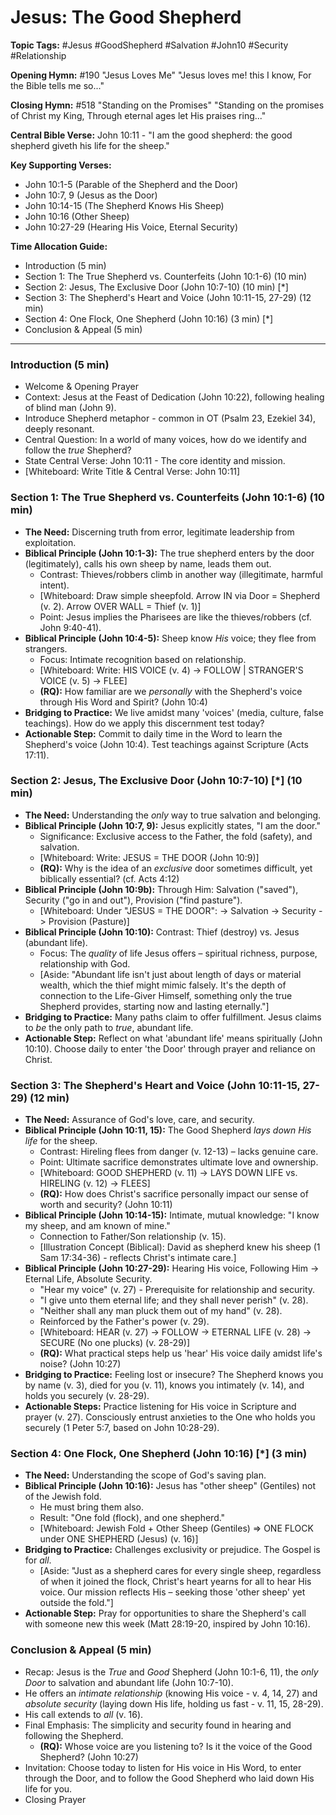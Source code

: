 # Jesus: The Good Shepherd

**Topic Tags:** #Jesus #GoodShepherd #Salvation #John10 #Security #Relationship

**Opening Hymn:** #190 "Jesus Loves Me" "Jesus loves me! this I know, For the
Bible tells me so..."

**Closing Hymn:** #518 "Standing on the Promises" "Standing on the promises of
Christ my King, Through eternal ages let His praises ring..."

**Central Bible Verse:** John 10:11 - "I am the good shepherd: the good shepherd
giveth his life for the sheep."

**Key Supporting Verses:**

- John 10:1-5 (Parable of the Shepherd and the Door)
- John 10:7, 9 (Jesus as the Door)
- John 10:14-15 (The Shepherd Knows His Sheep)
- John 10:16 (Other Sheep)
- John 10:27-29 (Hearing His Voice, Eternal Security)

**Time Allocation Guide:**

- Introduction (5 min)
- Section 1: The True Shepherd vs. Counterfeits (John 10:1-6) (10 min)
- Section 2: Jesus, The Exclusive Door (John 10:7-10) (10 min) [*]
- Section 3: The Shepherd's Heart and Voice (John 10:11-15, 27-29) (12 min)
- Section 4: One Flock, One Shepherd (John 10:16) (3 min) [*]
- Conclusion & Appeal (5 min)

---

### Introduction (5 min)

- Welcome & Opening Prayer
- Context: Jesus at the Feast of Dedication (John 10:22), following healing of
  blind man (John 9).
- Introduce Shepherd metaphor - common in OT (Psalm 23, Ezekiel 34), deeply
  resonant.
- Central Question: In a world of many voices, how do we identify and follow the
  _true_ Shepherd?
- State Central Verse: John 10:11 - The core identity and mission.
- [Whiteboard: Write Title & Central Verse: John 10:11]

### Section 1: The True Shepherd vs. Counterfeits (John 10:1-6) (10 min)

- **The Need:** Discerning truth from error, legitimate leadership from
  exploitation.
- **Biblical Principle (John 10:1-3):** The true shepherd enters by the door
  (legitimately), calls his own sheep by name, leads them out.
  - Contrast: Thieves/robbers climb in another way (illegitimate, harmful
    intent).
  - [Whiteboard: Draw simple sheepfold. Arrow IN via Door = Shepherd (v. 2).
    Arrow OVER WALL = Thief (v. 1)]
  - Point: Jesus implies the Pharisees are like the thieves/robbers (cf. John
    9:40-41).
- **Biblical Principle (John 10:4-5):** Sheep know _His_ voice; they flee from
  strangers.
  - Focus: Intimate recognition based on relationship.
  - [Whiteboard: Write: HIS VOICE (v. 4) -> FOLLOW | STRANGER'S VOICE (v. 5) ->
    FLEE]
  - **(RQ):** How familiar are we _personally_ with the Shepherd's voice through
    His Word and Spirit? (John 10:4)
- **Bridging to Practice:** We live amidst many 'voices' (media, culture, false
  teachings). How do we apply this discernment test today?
- **Actionable Step:** Commit to daily time in the Word to learn the Shepherd's
  voice (John 10:4). Test teachings against Scripture (Acts 17:11).

### Section 2: Jesus, The Exclusive Door (John 10:7-10) [*] (10 min)

- **The Need:** Understanding the _only_ way to true salvation and belonging.
- **Biblical Principle (John 10:7, 9):** Jesus explicitly states, "I am the
  door."
  - Significance: Exclusive access to the Father, the fold (safety), and
    salvation.
  - [Whiteboard: Write: JESUS = THE DOOR (John 10:9)]
  - **(RQ):** Why is the idea of an _exclusive_ door sometimes difficult, yet
    biblically essential? (cf. Acts 4:12)
- **Biblical Principle (John 10:9b):** Through Him: Salvation ("saved"),
  Security ("go in and out"), Provision ("find pasture").
  - [Whiteboard: Under "JESUS = THE DOOR": -> Salvation -> Security -> Provision
    (Pasture)]
- **Biblical Principle (John 10:10):** Contrast: Thief (destroy) vs. Jesus
  (abundant life).
  - Focus: The _quality_ of life Jesus offers – spiritual richness, purpose,
    relationship with God.
  - [Aside: "Abundant life isn't just about length of days or material wealth,
    which the thief might mimic falsely. It's the depth of connection to the
    Life-Giver Himself, something only the true Shepherd provides, starting now
    and lasting eternally."]
- **Bridging to Practice:** Many paths claim to offer fulfillment. Jesus claims
  to _be_ the only path to _true_, abundant life.
- **Actionable Step:** Reflect on what 'abundant life' means spiritually (John
  10:10). Choose daily to enter 'the Door' through prayer and reliance on
  Christ.

### Section 3: The Shepherd's Heart and Voice (John 10:11-15, 27-29) (12 min)

- **The Need:** Assurance of God's love, care, and security.
- **Biblical Principle (John 10:11, 15):** The Good Shepherd _lays down His
  life_ for the sheep.
  - Contrast: Hireling flees from danger (v. 12-13) – lacks genuine care.
  - Point: Ultimate sacrifice demonstrates ultimate love and ownership.
  - [Whiteboard: GOOD SHEPHERD (v. 11) -> LAYS DOWN LIFE vs. HIRELING (v. 12) ->
    FLEES]
  - **(RQ):** How does Christ's sacrifice personally impact our sense of worth
    and security? (John 10:11)
- **Biblical Principle (John 10:14-15):** Intimate, mutual knowledge: "I know my
  sheep, and am known of mine."
  - Connection to Father/Son relationship (v. 15).
  - [Illustration Concept (Biblical): David as shepherd knew his sheep (1 Sam
    17:34-36) - reflects Christ's intimate care.]
- **Biblical Principle (John 10:27-29):** Hearing His voice, Following Him ->
  Eternal Life, Absolute Security.
  - "Hear my voice" (v. 27) - Prerequisite for relationship and security.
  - "I give unto them eternal life; and they shall never perish" (v. 28).
  - "Neither shall any man pluck them out of my hand" (v. 28).
  - Reinforced by the Father's power (v. 29).
  - [Whiteboard: HEAR (v. 27) -> FOLLOW -> ETERNAL LIFE (v. 28) -> SECURE (No
    one plucks) (v. 28-29)]
  - **(RQ):** What practical steps help us 'hear' His voice daily amidst life's
    noise? (John 10:27)
- **Bridging to Practice:** Feeling lost or insecure? The Shepherd knows you by
  name (v. 3), died for you (v. 11), knows you intimately (v. 14), and holds you
  securely (v. 28-29).
- **Actionable Steps:** Practice listening for His voice in Scripture and prayer
  (v. 27). Consciously entrust anxieties to the One who holds you securely (1
  Peter 5:7, based on John 10:28-29).

### Section 4: One Flock, One Shepherd (John 10:16) [*] (3 min)

- **The Need:** Understanding the scope of God's saving plan.
- **Biblical Principle (John 10:16):** Jesus has "other sheep" (Gentiles) not of
  the Jewish fold.
  - He must bring them also.
  - Result: "One fold (flock), and one shepherd."
  - [Whiteboard: Jewish Fold + Other Sheep (Gentiles) => ONE FLOCK under ONE
    SHEPHERD (Jesus) (v. 16)]
- **Bridging to Practice:** Challenges exclusivity or prejudice. The Gospel is
  for _all_.
  - [Aside: "Just as a shepherd cares for every single sheep, regardless of when
    it joined the flock, Christ's heart yearns for all to hear His voice. Our
    mission reflects His – seeking those 'other sheep' yet outside the fold."]
- **Actionable Step:** Pray for opportunities to share the Shepherd's call with
  someone new this week (Matt 28:19-20, inspired by John 10:16).

### Conclusion & Appeal (5 min)

- Recap: Jesus is the _True_ and _Good_ Shepherd (John 10:1-6, 11), the _only
  Door_ to salvation and abundant life (John 10:7-10).
- He offers an _intimate relationship_ (knowing His voice - v. 4, 14, 27) and
  _absolute security_ (laying down His life, holding us fast - v. 11, 15,
  28-29).
- His call extends to _all_ (v. 16).
- Final Emphasis: The simplicity and security found in hearing and following the
  Shepherd.
  - **(RQ):** Whose voice are you listening to? Is it the voice of the Good
    Shepherd? (John 10:27)
- Invitation: Choose today to listen for His voice in His Word, to enter through
  the Door, and to follow the Good Shepherd who laid down His life for you.
- Closing Prayer
